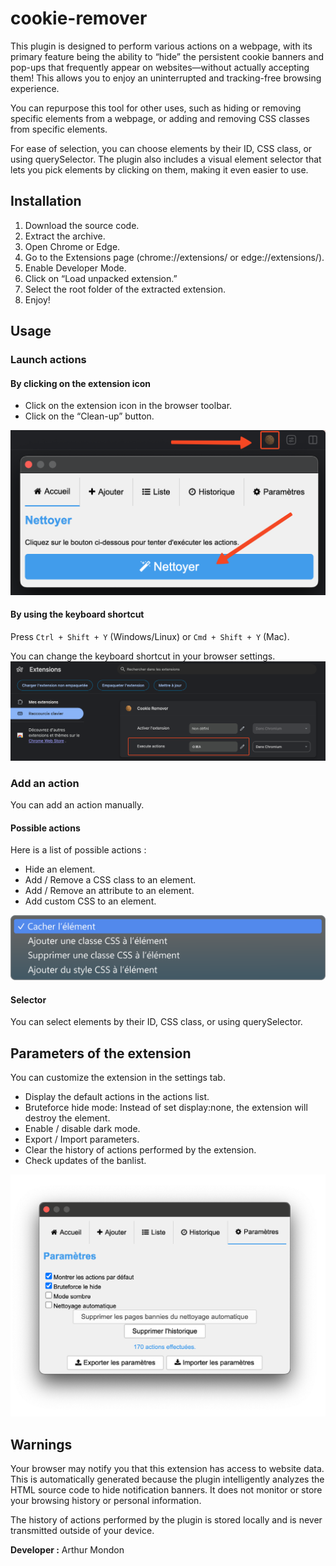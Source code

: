# cookie-remover

This plugin is designed to perform various actions on a webpage, with its primary feature being the ability to “hide” the persistent cookie banners and pop-ups that frequently appear on websites—without actually accepting them! This allows you to enjoy an uninterrupted and tracking-free browsing experience.

You can repurpose this tool for other uses, such as hiding or removing specific elements from a webpage, or adding and removing CSS classes from specific elements.

For ease of selection, you can choose elements by their ID, CSS class, or using querySelector. The plugin also includes a visual element selector that lets you pick elements by clicking on them, making it even easier to use.

## Installation

1.	Download the source code.
2.	Extract the archive.
3.	Open Chrome or Edge.
4.	Go to the Extensions page (chrome://extensions/ or edge://extensions/).
5.	Enable Developer Mode.
6.	Click on “Load unpacked extension.”
7.	Select the root folder of the extracted extension.
8.	Enjoy!

## Usage

### Launch actions

#### By clicking on the extension icon
- Click on the extension icon in the browser toolbar.
- Click on the “Clean-up” button.

![Launch actions](https://raw.githubusercontent.com/arthur-mdn/cookie-remover/main/illustrations/launch_actions.png)

#### By using the keyboard shortcut
Press `Ctrl + Shift + Y` (Windows/Linux) or `Cmd + Shift + Y` (Mac).

You can change the keyboard shortcut in your browser settings.
![Launch actions via keyboard shortcut](https://raw.githubusercontent.com/arthur-mdn/cookie-remover/main/illustrations/launch_via_shortcut.png)

### Add an action
You can add an action manually.

#### Possible actions
Here is a list of possible actions :

- Hide an element.
- Add / Remove a CSS class to an element.
- Add / Remove an attribute to an element.
- Add custom CSS to an element.

![Available actions](https://raw.githubusercontent.com/arthur-mdn/cookie-remover/main/illustrations/possible_actions.png)

#### Selector
You can select elements by their ID, CSS class, or using querySelector.

## Parameters of the extension
You can customize the extension in the settings tab.
- Display the default actions in the actions list.
- Bruteforce hide mode: Instead of set display:none, the extension will destroy the element.
- Enable / disable dark mode.
- Export / Import parameters.
- Clear the history of actions performed by the extension.
- Check updates of the banlist.

![Settings](https://raw.githubusercontent.com/arthur-mdn/cookie-remover/main/illustrations/parameters.png)

## Warnings

Your browser may notify you that this extension has access to website data. This is automatically generated because the plugin intelligently analyzes the HTML source code to hide notification banners. It does not monitor or store your browsing history or personal information.

The history of actions performed by the plugin is stored locally and is never transmitted outside of your device.

**Developer :** Arthur Mondon

